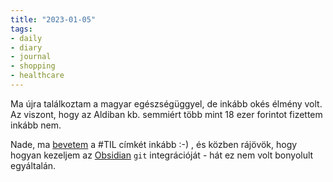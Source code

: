 ```yaml
---
title: "2023-01-05"
tags:
- daily
- diary
- journal
- shopping
- healthcare
---
```


Ma újra találkoztam a magyar egészségüggyel, de inkább okés élmény volt. Az viszont, hogy az Aldiban kb. semmiért több mint 18 ezer forintot fizettem inkább nem.

Nade, ma [bevetem](/notes/TIL_powershell_df) a #TIL címkét inkább :-) , és közben rájövök, hogy hogyan kezeljem az [Obsidian](https://obsidian.md) `git` integrációját - hát ez nem volt bonyolult egyáltalán.

